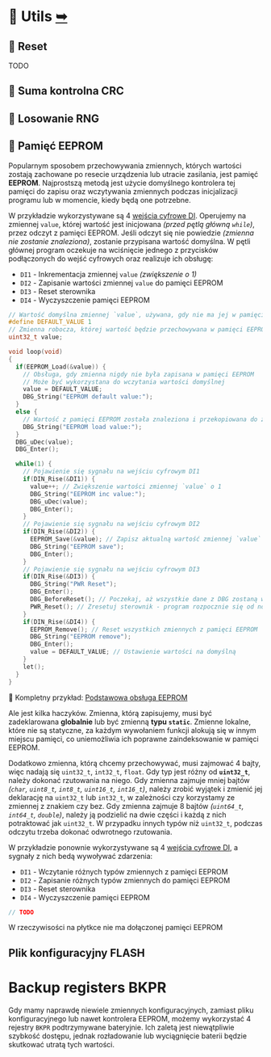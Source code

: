 # 🧰 Utils [➥](../readme.md)

## 🔄 Reset

TODO

## 🔎 Suma kontrolna CRC

## 🎲 Losowanie RNG


## 💾 Pamięć EEPROM

Popularnym sposobem przechowywania zmiennych, których wartości zostają zachowane po resecie urządzenia lub utracie zasilania, jest pamięć **EEPROM**. Najprostszą metodą jest użycie domyślnego kontrolera tej pamięci do zapisu oraz wczytywania zmiennych podczas inicjalizacji programu lub w momencie, kiedy będą one potrzebne.

W przykładzie wykorzystywane są 4 [wejścia cyfrowe DI](./guide-io.md#%EF%B8%8F-wejścia-cyfrowe-di). Operujemy na zmiennej `value`, której wartość jest inicjowana _(przed pętlą główną `while`)_, przez odczyt z pamięci EEPROM. Jeśli odczyt się nie powiedzie _(zmienna nie zostanie znaleziona)_, zostanie przypisana wartość domyślna. W pętli głównej program oczekuje na wciśnięcie jednego z przycisków podłączonych do wejść cyfrowych oraz realizuje ich obsługę:

- `DI1` - Inkrementacja zmiennej `value` _(zwiększenie o 1)_
- `DI2` - Zapisanie wartości zmiennej `value` do pamięci EEPROM
- `DI3` - Reset sterownika
- `DI4` - Wyczyszczenie pamięci EEPROM

```c
// Wartość domyślna zmiennej `value`, używana, gdy nie ma jej w pamięci EEPROM
#define DEFAULT_VALUE 1
// Zmienna robocza, której wartość będzie przechowywana w pamięci EEPROM
uint32_t value;

void loop(void)
{
  if(EEPROM_Load(&value)) {
    // Obsługa, gdy zmienna nigdy nie była zapisana w pamięci EEPROM
    // Może być wykorzystana do wczytania wartości domyślnej
    value = DEFAULT_VALUE;
    DBG_String("EEPROM default value:");
  }
  else {
    // Wartość z pamięci EEPROM została znaleziona i przekopiowana do zmiennej `value`
    DBG_String("EEPROM load value:");
  }
  DBG_uDec(value);
  DBG_Enter();

  while(1) {
    // Pojawienie się sygnału na wejściu cyfrowym DI1
    if(DIN_Rise(&DI1)) {
      value++; // Zwiększenie wartości zmiennej `value` o 1
      DBG_String("EEPROM inc value:");
      DBG_uDec(value);
      DBG_Enter();
    }
    // Pojawienie się sygnału na wejściu cyfrowym DI2
    if(DIN_Rise(&DI2)) {
      EEPROM_Save(&value); // Zapisz aktualną wartość zmiennej `value` w pamięci EEPROM
      DBG_String("EEPROM save");
      DBG_Enter();
    }
    // Pojawienie się sygnału na wejściu cyfrowym DI3
    if(DIN_Rise(&DI3)) {
      DBG_String("PWR Reset");
      DBG_Enter();
      DBG_BeforeReset(); // Poczekaj, aż wszystkie dane z DBG zostaną wysłane
      PWR_Reset(); // Zresetuj sterownik - program rozpocznie się od nowa
    }
    if(DIN_Rise(&DI4)) {
      EEPROM_Remove(); // Reset wszystkich zmiennych z pamięci EEPROM
      DBG_String("EEPROM remove");
      DBG_Enter();
      value = DEFAULT_VALUE; // Ustawienie wartości na domyślną
    }
    let();
  }
}
```

🚀 Kompletny przykład: [Podstawowa obsługa EEPROM](./example/utils/eeprom-basic.c)

Ale jest kilka haczyków. Zmienna, którą zapisujemy, musi być zadeklarowana **globalnie** lub być zmienną **typu `static`**. Zmienne lokalne, które nie są statyczne, za każdym wywołaniem funkcji alokują się w innym miejscu pamięci, co uniemożliwia ich poprawne zaindeksowanie w pamięci EEPROM.

Dodatkowo zmienna, którą chcemy przechowywać, musi zajmować 4 bajty, więc nadają się `uint32_t`, `int32_t`, `float`. Gdy typ jest różny od **`uint32_t`**, należy dokonać rzutowania na niego. Gdy zmienna zajmuje mniej bajtów _(`char`, `uint8_t`, `int8_t`, `uint16_t`, `int16_t`)_, należy zrobić wyjątek i zmienić jej deklarację na `uint32_t` lub `int32_t`, w zależności czy korzystamy ze zmiennej z znakiem czy bez. Gdy zmienna zajmuje 8 bajtów _(`uint64_t`, `int64_t`, `double`)_, należy ją podzielić na dwie części i każdą z nich potraktować jak `uint32_t`. W przypadku innych typów niż `uint32_t`, podczas odczytu trzeba dokonać odwrotnego rzutowania.

W przykładzie ponownie wykorzystywane są 4 [wejścia cyfrowe DI](./guide-io.md#%EF%B8%8F-wejścia-cyfrowe-di), a sygnały z nich bedą wywoływać zdarzenia:

- `DI1` - Wczytanie różnych typów zmiennych z pamięci EEPROM
- `DI2` - Zapisanie różnych typów zmiennych do pamięci EEPROM
- `DI3` - Reset sterownika
- `DI4` - Wyczyszczenie pamięci EEPROM

```c
// TODO
```





W rzeczywisości na płytkce nie ma dołączonej pamięci EEPROM





## Plik konfiguracyjny FLASH




# Backup registers BKPR

Gdy mamy naprawdę niewiele zmiennych konfiguracyjnych, zamiast pliku konfiguracyjnego lub nawet kontrolera EEPROM, możemy wykorzystać 4 rejestry `BKPR` podtrzymywane bateryjnie. Ich zaletą jest niewątpliwie szybkość dostępu, jednak rozładowanie lub wyciągnięcie baterii będzie skutkować utratą tych wartości.